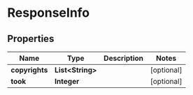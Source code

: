
# ResponseInfo

## Properties
Name | Type | Description | Notes
------------ | ------------- | ------------- | -------------
**copyrights** | **List&lt;String&gt;** |  |  [optional]
**took** | **Integer** |  |  [optional]



